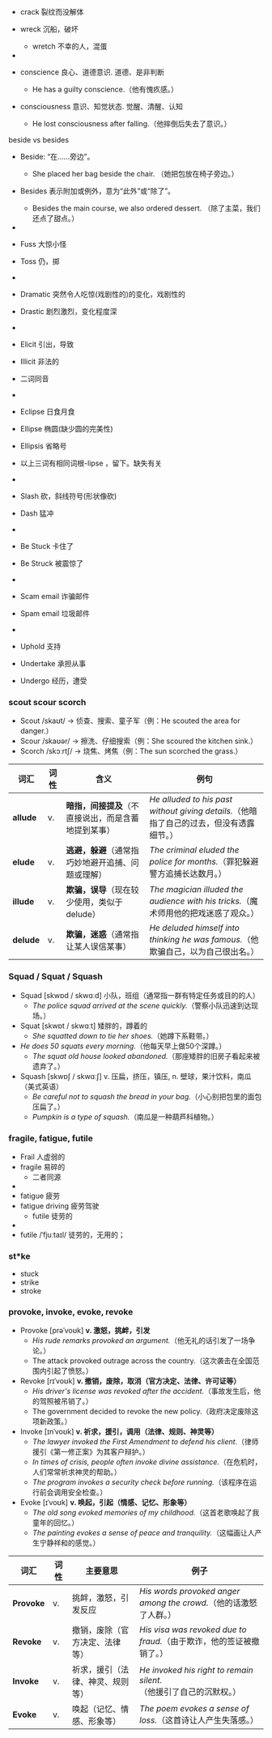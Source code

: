 - crack 裂纹而没解体
- wreck 沉船，破坏
  - wretch 不幸的人，混蛋

- 
- conscience 良心、道德意识. 道德、是非判断
  - He has a guilty conscience.（他有愧疚感。）
- consciousness	意识、知觉状态. 觉醒、清醒、认知
  - He lost consciousness after falling.（他摔倒后失去了意识。）

beside vs besides
- Beside: “在……旁边”。
  - She placed her bag beside the chair. （她把包放在椅子旁边。）
- Besides 表示附加或例外，意为“此外”或“除了”。
  -  Besides the main course, we also ordered dessert. （除了主菜，我们还点了甜点。）

-
- Fuss 大惊小怪
- Toss 仍，掷

-
- Dramatic 突然令人吃惊(戏剧性的)的变化，戏剧性的
- Drastic 剧烈激烈，变化程度深

-
- Elicit 引出，导致
- Illicit 非法的
 - 二词同音

- 
- Eclipse 日食月食
- Ellipse 椭圆(缺少圆的完美性)
- Ellipsis 省略号
 - 以上三词有相同词根-lipse ，留下。缺失有关 

-
- Slash 砍，斜线符号(形状像砍)
- Dash 猛冲

- 
- Be Stuck 卡住了
- Be Struck 被震惊了

-
- Scam email 诈骗邮件
- Spam email 垃圾邮件

-
- Uphold 支持
- Undertake 承担从事
- Undergo 经历，遭受

### scout scour scorch 
- Scout /skaʊt/ → 侦查、搜索、童子军（例：He scouted the area for danger.）
- Scour /skaʊər/ → 擦洗、仔细搜索（例：She scoured the kitchen sink.）
- Scorch /skɔːrtʃ/ → 烧焦、烤焦（例：The sun scorched the grass.）

| 词汇 | 词性 | 含义 | 例句 |
|------|------|------|------|
| **allude** | v. | **暗指，间接提及**（不直接说出，而是含蓄地提到某事） | *He alluded to his past without giving details.*（他暗指了自己的过去，但没有透露细节。） |
| **elude** | v. | **逃避，躲避**（通常指巧妙地避开追捕、问题或理解） | *The criminal eluded the police for months.*（罪犯躲避警方追捕长达数月。） |
| **illude** | v. | **欺骗，误导**（现在较少使用，类似于 delude） | *The magician illuded the audience with his tricks.*（魔术师用他的把戏迷惑了观众。） |
| **delude** | v. | **欺骗，迷惑**（通常指让某人误信某事） | *He deluded himself into thinking he was famous.*（他欺骗自己，以为自己很出名。） |

### Squad / Squat / Squash
- Squad [skwɒd / skwɑːd] 小队，班组（通常指一群有特定任务或目的的人）
  - *The police squad arrived at the scene quickly.*（警察小队迅速到达现场。）
- Squat [skwɒt / skwɑːt] 矮胖的，蹲着的
  - *She squatted down to tie her shoes.*（她蹲下系鞋带。）
- *He does 50 squats every morning.*（他每天早上做50个深蹲。）
  - *The squat old house looked abandoned.*（那座矮胖的旧房子看起来被遗弃了。）
- Squash [skwɒʃ / skwɑːʃ] v. 压扁，挤压，镇压, n. 壁球，果汁饮料，南瓜（美式英语）
  - *Be careful not to squash the bread in your bag.*（小心别把包里的面包压扁了。）
  - *Pumpkin is a type of squash.*（南瓜是一种葫芦科植物。）

### fragile, fatigue, futile
- Frail 人虚弱的
- fragile 易碎的
  - 二者同源
-
- fatigue 疲劳
- fatigue driving 疲劳驾驶
  - futile 徒劳的
-
- futile /ˈfjuːtaɪl/ 徒劳的，无用的；

### st*ke
- stuck
- strike
- stroke

### provoke, invoke, evoke, revoke
- Provoke [prəˈvoʊk] **v. 激怒，挑衅，引发**  
  - *His rude remarks provoked an argument.*（他无礼的话引发了一场争论。）  
  - The attack provoked outrage across the country.（这次袭击在全国范围内引起了愤怒。）
- Revoke [rɪˈvoʊk] **v. 撤销，废除，取消（官方决定、法律、许可证等）**  
  - *His driver's license was revoked after the accident.*（事故发生后，他的驾照被吊销了。）  
  - The government decided to revoke the new policy.（政府决定废除这项新政策。）
- Invoke [ɪnˈvoʊk] **v. 祈求，援引，调用（法律、规则、神灵等）**  
  - *The lawyer invoked the First Amendment to defend his client.*（律师援引《第一修正案》为其客户辩护。）  
  - *In times of crisis, people often invoke divine assistance.*（在危机时，人们常常祈求神灵的帮助。）  
  - *The program invokes a security check before running.*（该程序在运行前会调用安全检查。）  
- Evoke [ɪˈvoʊk]  **v. 唤起，引起（情感、记忆、形象等）**  
  - *The old song evoked memories of my childhood.*（这首老歌唤起了我童年的回忆。）  
  - *The painting evokes a sense of peace and tranquility.*（这幅画让人产生宁静祥和的感觉。）  

| 词汇  | 词性 | 主要意思 | 例子 |
|-------|------|---------|------|
| **Provoke** | v. | 挑衅，激怒，引发反应 | *His words provoked anger among the crowd.*（他的话激怒了人群。） |
| **Revoke** | v. | 撤销，废除（官方决定、法律等） | *His visa was revoked due to fraud.*（由于欺诈，他的签证被撤销了。） |
| **Invoke** | v. | 祈求，援引（法律、神灵、规则等） | *He invoked his right to remain silent.*（他援引了自己的沉默权。） |
| **Evoke** | v. | 唤起（记忆、情感、形象等） | *The poem evokes a sense of loss.*（这首诗让人产生失落感。） |

